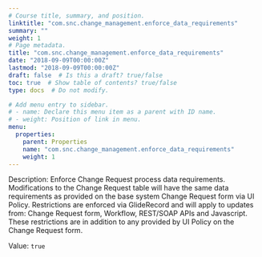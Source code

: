 ```yaml
---
# Course title, summary, and position.
linktitle: "com.snc.change_management.enforce_data_requirements"
summary: ""
weight: 1
# Page metadata.
title: "com.snc.change_management.enforce_data_requirements"
date: "2018-09-09T00:00:00Z"
lastmod: "2018-09-09T00:00:00Z"
draft: false  # Is this a draft? true/false
toc: true  # Show table of contents? true/false
type: docs  # Do not modify.

# Add menu entry to sidebar.
# - name: Declare this menu item as a parent with ID name.
# - weight: Position of link in menu.
menu:
  properties:
    parent: Properties
    name: "com.snc.change_management.enforce_data_requirements"
    weight: 1
---
```


Description: Enforce Change Request process data requirements. Modifications to the Change Request table will have the same data requirements as provided on the base system Change Request form via UI Policy. Restrictions are enforced via GlideRecord and will apply to updates from: Change Request form, Workflow, REST/SOAP APIs and Javascript. These restrictions are in addition to any provided by UI Policy on the Change Request form.


Value: `true`